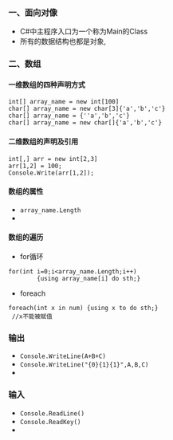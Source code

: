 ### 一、面向对像
- C#中主程序入口为一个称为Main的Class
- 所有的数据结构也都是对象,

### 二、数组
#### 一维数组的四种声明方式
```
int[] array_name = new int[100]
char[] array_name = new char[3]{'a','b','c'}
char[] array_name = {''a','b','c'}
char[] array_name = new char[]{'a','b','c'}
```
#### 二维数组的声明及引用
```
int[,] arr = new int[2,3]
arr[1,2] = 100;
Console.Write(arr[1,2]);
```
#### 数组的属性
- `array_name.Length`
- 
#### 数组的遍历
- for循环
```
for(int i=0;i<array_name.Length;i++)
        {using array_name[i] do sth;}
```

- foreach
```
foreach(int x in num) {using x to do sth;}
 //x不能被赋值
```
### 输出
- `Console.WriteLine(A+B+C)`
- `Console.WriteLine("{0}{1}{1}",A,B,C)`
- 

### 输入
- `Console.ReadLine()`
- `Console.ReadKey()`
- 